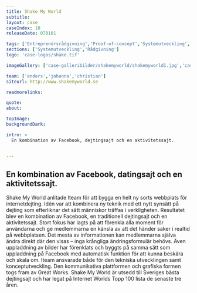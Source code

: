 ```yaml
---
title: Shake My World
subtitle:
layout: case
caseIndex: 10
releaseDate: 070101

tags: ['Entreprenörsrådgivning','Proof-of-concept','Systemutveckling','Rådgivning']
sections: ['Systemutveckling','Rådgivning']
logo: 'case-logos/shake.tif'

imageGallery: ['case-galleribilder/shakemyworld/shakemyworld1.jpg','case-galleribilder/shakemyworld/shakemyworld2.jpg','case-galleribilder/shakemyworld/shakemyworld3.jpg']

team: ['anders','johanna','christian']
siteurl: http://www.shakemyworld.se

readmorelinks:

quote:
about:

topImage:
backgroundDark:

intro: >
  En kombination av Facebook, dejtingsajt och en aktivitetssajt.


---
```


## En kombination av Facebook, datingsajt och en aktivitetssajt.
Shake My World anlitade Iteam för att bygga en helt ny sorts webbplats för internetdejting. Idén var att kombinera ny teknik med ett nytt synsätt på dejting som efterliknar det sätt människor träffas i verkligheten. Resultatet blev en kombination av Facebook, en traditionell dejtingsajt och en aktivitetssajt. Stort fokus har lagts på att förenkla alla moment för användarna och ge medlemmarna en känsla av att det händer saker i realtid på webbplatsen. Det mesta av informationen kan medlemmarna själva ändra direkt där den visas – inga krångliga ändringsformulär behövs. Även uppladdning av bilder har förenklats och byggts på samma sätt som uppladdning på Facebook med automatisk funktion för att kunna beskära och skala om. Iteam ansvarade både för den tekniska utvecklingen samt konceptutveckling. Den kommunikativa plattformen och grafiska formen togs fram av Great Works.
Shake My World är utsedd till Sveriges bästa dejtingsajt och har legat på Internet Worlds Topp 100 lista de senaste tre åren.
